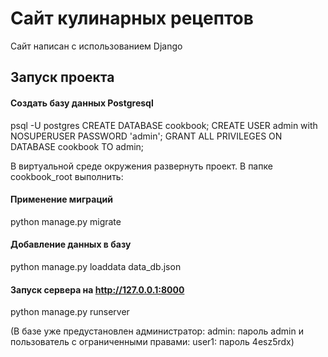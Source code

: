 # Сайт кулинарных рецептов

Сайт написан с использованием Django

## Запуск проекта

#### Создать базу данных Postgresql
psql -U postgres
CREATE DATABASE cookbook;
CREATE USER admin with NOSUPERUSER PASSWORD 'admin';
GRANT ALL PRIVILEGES ON DATABASE cookbook TO admin;

В виртуальной среде окружения развернуть проект.
В папке cookbook_root выполнить:
#### Применение миграций
python manage.py migrate
#### Добавление данных в базу
python manage.py loaddata data_db.json
#### Запуск сервера на http://127.0.0.1:8000
python manage.py runserver


(В базе уже предустановлен администратор:
admin: пароль admin
и пользователь с ограниченными правами:
user1: пароль 4esz5rdx)
